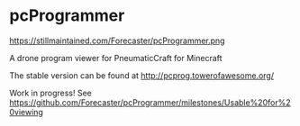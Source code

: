 # pcProgrammer
https://stillmaintained.com/Forecaster/pcProgrammer.png

A drone program viewer for PneumaticCraft for Minecraft

The stable version can be found at http://pcprog.towerofawesome.org/

Work in progress!
See https://github.com/Forecaster/pcProgrammer/milestones/Usable%20for%20viewing
